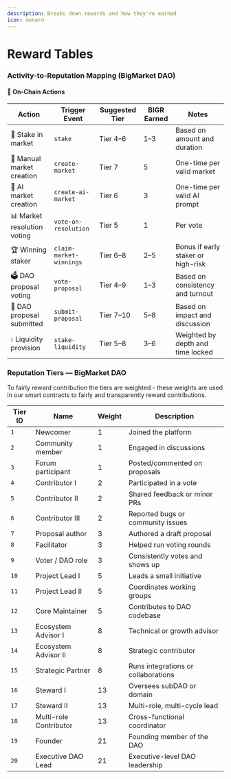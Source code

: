 ```yaml
---
description: Breaks down rewards and how they're earned
icon: monero
---
```


# Reward Tables

### Activity-to-Reputation Mapping (BigMarket DAO)

#### 🔗 **On-Chain Actions**

| Action                      | Trigger Event           | Suggested Tier | BIGR Earned | Notes                              |
| --------------------------- | ----------------------- | -------------- | ----------- | ---------------------------------- |
| 🧩 Stake in market          | `stake`                 | Tier 4–6       | 1–3         | Based on amount and duration       |
| 🧠 Manual market creation   | `create-market`         | Tier 7         | 5           | One-time per valid market          |
| 🤖 AI market creation       | `create-ai-market`      | Tier 6         | 3           | One-time per valid AI prompt       |
| 📊 Market resolution voting | `vote-on-resolution`    | Tier 5         | 1           | Per vote                           |
| 🏆 Winning staker           | `claim-market-winnings` | Tier 6–8       | 2–5         | Bonus if early staker or high-risk |
| 🗳️ DAO proposal voting     | `vote-proposal`         | Tier 4–9       | 1–3         | Based on consistency and turnout   |
| 🧾 DAO proposal submitted   | `submit-proposal`       | Tier 7–10      | 5–8         | Based on impact and discussion     |
| 💧 Liquidity provision      | `stake-liquidity`       | Tier 5–8       | 3–6         | Weighted by depth and time locked  |

### Reputation Tiers — BigMarket DAO

To fairly reward contribution the tiers are weighted - these weights are used in our smart contracts to fairly and transparently reward contributions.

| Tier ID | Name                   | Weight | Description                         |
| ------- | ---------------------- | ------ | ----------------------------------- |
| `1`     | Newcomer               | 1      | Joined the platform                 |
| `2`     | Community member       | 1      | Engaged in discussions              |
| `3`     | Forum participant      | 1      | Posted/commented on proposals       |
| `4`     | Contributor I          | 2      | Participated in a vote              |
| `5`     | Contributor II         | 2      | Shared feedback or minor PRs        |
| `6`     | Contributor III        | 2      | Reported bugs or community issues   |
| `7`     | Proposal author        | 3      | Authored a draft proposal           |
| `8`     | Facilitator            | 3      | Helped run voting rounds            |
| `9`     | Voter / DAO role       | 3      | Consistently votes and shows up     |
| `10`    | Project Lead I         | 5      | Leads a small initiative            |
| `11`    | Project Lead II        | 5      | Coordinates working groups          |
| `12`    | Core Maintainer        | 5      | Contributes to DAO codebase         |
| `13`    | Ecosystem Advisor I    | 8      | Technical or growth advisor         |
| `14`    | Ecosystem Advisor II   | 8      | Strategic contributor               |
| `15`    | Strategic Partner      | 8      | Runs integrations or collaborations |
| `16`    | Steward I              | 13     | Oversees subDAO or domain           |
| `17`    | Steward II             | 13     | Multi-role, multi-cycle lead        |
| `18`    | Multi-role Contributor | 13     | Cross-functional coordinator        |
| `19`    | Founder                | 21     | Founding member of the DAO          |
| `20`    | Executive DAO Lead     | 21     | Executive-level DAO leadership      |
